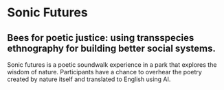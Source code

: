 # Sonic Futures

## Bees for poetic justice: using transspecies ethnography for building better social systems.

Sonic futures is a poetic soundwalk experience in a park that explores the wisdom of nature. Participants have a chance to overhear the poetry created by nature itself and translated to English using AI.
